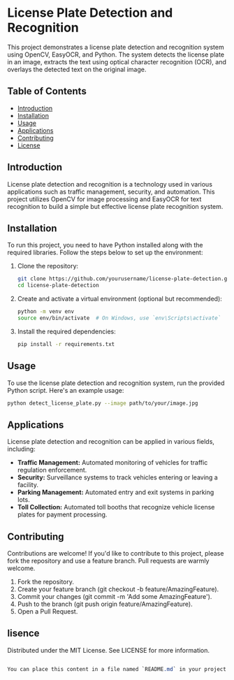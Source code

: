 # License Plate Detection and Recognition

This project demonstrates a license plate detection and recognition system using OpenCV, EasyOCR, and Python. The system detects the license plate in an image, extracts the text using optical character recognition (OCR), and overlays the detected text on the original image.

## Table of Contents

- [Introduction](#introduction)
- [Installation](#installation)
- [Usage](#usage)
- [Applications](#applications)
- [Contributing](#contributing)
- [License](#license)

## Introduction

License plate detection and recognition is a technology used in various applications such as traffic management, security, and automation. This project utilizes OpenCV for image processing and EasyOCR for text recognition to build a simple but effective license plate recognition system.

## Installation

To run this project, you need to have Python installed along with the required libraries. Follow the steps below to set up the environment:

1. Clone the repository:
    ```bash
    git clone https://github.com/yourusername/license-plate-detection.git
    cd license-plate-detection
    ```

2. Create and activate a virtual environment (optional but recommended):
    ```bash
    python -m venv env
    source env/bin/activate  # On Windows, use `env\Scripts\activate`
    ```

3. Install the required dependencies:
    ```bash
    pip install -r requirements.txt
    ```

## Usage

To use the license plate detection and recognition system, run the provided Python script. Here's an example usage:

```bash
python detect_license_plate.py --image path/to/your/image.jpg
```

## Applications

License plate detection and recognition can be applied in various fields, including:

* **Traffic Management:** Automated monitoring of vehicles for traffic regulation enforcement.
* **Security:** Surveillance systems to track vehicles entering or leaving a facility.
* **Parking Management:** Automated entry and exit systems in parking lots.
* **Toll Collection:** Automated toll booths that recognize vehicle license plates for payment processing.

## Contributing

Contributions are welcome! If you'd like to contribute to this project, please fork the repository and use a feature branch. Pull requests are warmly welcome.

1. Fork the repository.
2. Create your feature branch (git checkout -b feature/AmazingFeature).
3. Commit your changes (git commit -m 'Add some AmazingFeature').
4. Push to the branch (git push origin feature/AmazingFeature).
5. Open a Pull Request.

## lisence

Distributed under the MIT License. See LICENSE for more information.

``` css

You can place this content in a file named `README.md` in your project directory. This file provides an overview of your project, how to set it up, and how to use it. The interactive elements (such as the example code) help users understand the functionality and apply it to their own images.
```
